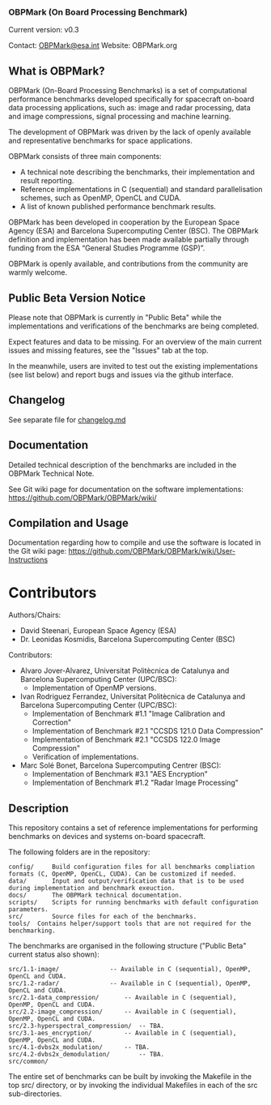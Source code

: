 ### OBPMark (On Board Processing Benchmark)
Current version: v0.3

Contact: OBPMark@esa.int
Website: OBPMark.org

## What is OBPMark?
OBPMark (On-Board Processing Benchmarks) is a set of computational performance benchmarks developed specifically for spacecraft on-board data processing applications, such as: image and radar processing, data and image compressions, signal processing and machine learning.

The development of OBPMark was driven by the lack of openly available and representative benchmarks for space applications.

OBPMark consists of three main components:

- A technical note describing the benchmarks, their implementation and result reporting.
- Reference implementations in C (sequential) and standard parallelisation schemes, such as OpenMP, OpenCL and CUDA.
- A list of known published performance benchmark results.

OBPMark has been developed in cooperation by the European Space Agency (ESA) and Barcelona Supercomputing Center (BSC).
The OBPMark definition and implementation has been made available partially through funding from the ESA “General Studies Programme (GSP)”.

OBPMark is openly available, and contributions from the community are warmly welcome.

## Public Beta Version Notice
Please note that OBPMark is currently in "Public Beta" while the implementations and verifications of the benchmarks are being completed.

Expect features and data to be missing. For an overview of the main current issues and missing features, see the "Issues" tab at the top. 

In the meanwhile, users are invited to test out the existing implementations (see list below) and report bugs and issues via the github interface.

## Changelog
See separate file for [changelog.md](changelog.md)

## Documentation
Detailed technical description of the benchmarks are included in the OBPMark Technical Note. 

See Git wiki page for documentation on the software implementations: https://github.com/OBPMark/OBPMark/wiki/
 
## Compilation and Usage

Documentation regarding how to compile and use the software is located in the Git wiki page: https://github.com/OBPMark/OBPMark/wiki/User-Instructions

# Contributors 
Authors/Chairs:  
- David Steenari, European Space Agency (ESA)  
- Dr. Leonidas Kosmidis, Barcelona Supercomputing Center (BSC)  
  
Contributors:  
- Alvaro Jover-Alvarez, Universitat Politècnica de Catalunya and Barcelona Supercomputing Center (UPC/BSC):
	- Implementation of OpenMP versions. 
- Ivan Rodriguez Ferrandez, Universitat Politècnica de Catalunya and Barcelona Supercomputing Center (UPC/BSC):
	- Implementation of Benchmark #1.1 "Image Calibration and Correction"
	- Implementation of Benchmark #2.1 "CCSDS 121.0 Data Compression"
	- Implementation of Benchmark #2.1 "CCSDS 122.0 Image Compression"
	- Verification of implementations.  
- Marc Solé Bonet, Barcelona Supercomputing Centrer (BSC):
	- Implementation of Benchmark #3.1 "AES Encryption"
	- Implementation of Benchmark #1.2 "Radar Image Processing"

## Description
This repository contains a set of reference implementations for performing benchmarks on devices and systems on-board spacecraft. 

The following folders are in the repository: 

	config/ 	Build configuration files for all benchmarks compliation formats (C, OpenMP, OpenCL, CUDA). Can be customized if needed.
	data/		Input and output/verification data that is to be used during implementation and benchmark exeuction.
	docs/		The OBPMark technical documentation.
	scripts/	Scripts for running benchmarks with default configuration parameters.
	src/		Source files for each of the benchmarks. 
	tools/	Contains helper/support tools that are not required for the benchmarking. 

The benchmarks are organised in the following structure ("Public Beta" current status also shown): 

	src/1.1-image/				-- Available in C (sequential), OpenMP, OpenCL and CUDA.
	src/1.2-radar/				-- Available in C (sequential), OpenMP, OpenCL and CUDA.
	src/2.1-data_compression/		-- Available in C (sequential), OpenMP, OpenCL and CUDA.
	src/2.2-image_compression/		-- Available in C (sequential), OpenMP, OpenCL and CUDA.
	src/2.3-hyperspectral_compression/	-- TBA.
	src/3.1-aes_encryption/			-- Available in C (sequential), OpenMP, OpenCL and CUDA.
	src/4.1-dvbs2x_modulation/		-- TBA.
	src/4.2-dvbs2x_demodulation/		-- TBA.
	src/common/

The entire set of benchmarks can be built by invoking the Makefile in the top src/ directory, or by invoking the individual Makefiles in each of the src sub-directories. 


